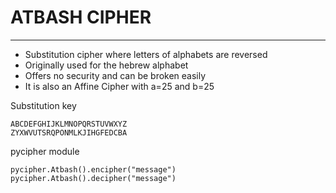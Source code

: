 # ATBASH CIPHER
---
- Substitution cipher where letters of alphabets are reversed 
- Originally used for the hebrew alphabet
- Offers no security and can be broken easily 
- It is also an Affine Cipher with a=25 and b=25

Substitution key
```
ABCDEFGHIJKLMNOPQRSTUVWXYZ
ZYXWVUTSRQPONMLKJIHGFEDCBA
```

pycipher module
```
pycipher.Atbash().encipher("message")
pycipher.Atbash().decipher("message")
```